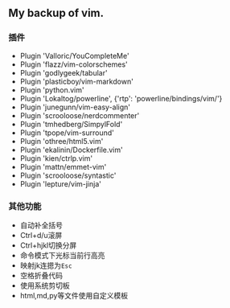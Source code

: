 ## My backup of vim.

### 插件

* Plugin 'Valloric/YouCompleteMe'
* Plugin 'flazz/vim-colorschemes'
* Plugin 'godlygeek/tabular'
* Plugin 'plasticboy/vim-markdown'
* Plugin 'python.vim' 
* Plugin 'Lokaltog/powerline', {'rtp': 'powerline/bindings/vim/'}
* Plugin 'junegunn/vim-easy-align'
* Plugin 'scrooloose/nerdcommenter'
* Plugin 'tmhedberg/SimpylFold'
* Plugin 'tpope/vim-surround'
* Plugin 'othree/html5.vim'
* Plugin 'ekalinin/Dockerfile.vim'
* Plugin 'kien/ctrlp.vim'
* Plugin 'mattn/emmet-vim'
* Plugin 'scrooloose/syntastic'
* Plugin 'lepture/vim-jinja'

### 其他功能

* 自动补全括号
* Ctrl+d/u滚屏
* Ctrl+hjkl切换分屏
* 命令模式下光标当前行高亮
* 映射jk连摁为`Esc`
* 空格折叠代码
* 使用系统剪切板
* html,md,py等文件使用自定义模板
